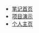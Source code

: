 * [笔记首页](http://happyares.xyz/note)
* [项目演示](http://happyares.xyz)
* [个人主页](http://happyares.xyz/ares)